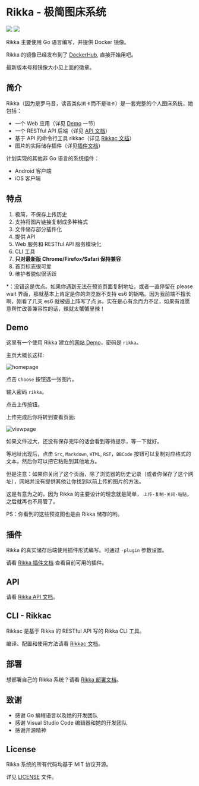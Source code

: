 # Rikka - 极简图床系统

![][badge-version-img] ![][badge-info-img]

Rikka 主要使用 Go 语言编写，并提供 Docker 镜像。

Rikka 的镜像已经发布到了 [DockerHub](https://hub.docker.com/r/7sdream/rikka/), 直接开始用吧。

最新版本号和镜像大小见上面的徽章。

## 简介

Rikka（因为是罗马音，读音类似`莉卡`而不是`瑞卡`）是一套完整的个人图床系统，她包括：

- 一个 Web 应用（详见 [Demo](#demo) 一节）
- 一个 RESTful API 后端（详见 [API 文档][api-doc]）
- 基于 API 的命令行工具 rikkac（详见 [Rikkac 文档][rikkac-doc]）
- 图片的实际储存插件（详见[插件文档][plugins-doc]）

计划实现的其他非 Go 语言的系统组件：

- Android 客户端
- iOS 客户端

## 特点

1. 极简，不保存上传历史
2. 支持将图片链接复制成多种格式
3. 文件储存部分插件化
4. 提供 API
4. Web 服务和 RESTful API 服务模块化
5. CLI 工具
6. **只对最新版 Chrome/Firefox/Safari 保持兼容**
7. 首页标志很可爱
8. 维护者貌似很活跃

\*：没错这是优点。如果你遇到无法在预览页面复制地址，或者一直停留在 please wait 界面，那就基本上肯定是你的浏览器不支持 es6 的锅咯。因为我前端不擅长啊，刚看了几天 es6 就被逼上阵写了点 js，实在是心有余而力不足，如果有谁愿意帮忙改善兼容性的话，辣就太蟹蟹里辣！

## Demo

这里有一个使用 Rikka 建立的[网站 Demo][demo]，密码是 `rikka`。

主页大概长这样:

![homepage][home]

点击 `Choose` 按钮选一张图片。

输入密码 `rikka`。

点击上传按钮。

上传完成后你将转到查看页面:

![viewpage][view]

如果文件过大，还没有保存完毕的话会看到等待提示，等一下就好。

等地址出现后，点击 `Src`, `Markdown`, `HTML`, `RST`，`BBCode` 按钮可以复制对应格式的文本，然后你可以把它粘贴到其他地方。

但是注意：如果你关闭了这个页面，除了浏览器的历史记录（或者你保存了这个网址），网站并没有提供其他让你找到以前上传的图片的方法。

这是有意为之的，因为 Rikka 的主要设计的理念就是简单， `上传-复制-关闭-粘贴`，之后就再也不用管了。

PS：你看到的这些预览图也是由 Rikka 储存的哟。

## 插件

Rikka 的真实储存后端使用插件形式编写。可通过 `-plugin` 参数设置。

请看 [Rikka 插件文档][plugins-doc] 查看目前可用的插件。

## API

请看 [Rikka API 文档][api-doc]。

## CLI - Rikkac

Rikkac 是基于 Rikka 的 RESTful API 写的 Rikka CLI 工具。

编译、配置和使用方法请看 [Rikkac 文档][rikkac-doc]。

## 部署

想部署自己的 Rikka 系统？请看 [Rikka 部署文档][deploy-doc]。

## 致谢

- 感谢 Go 编程语言以及她的开发团队
- 感谢 Visual Studio Code 编辑器和她的开发团队
- 感谢开源精神

## License

Rikka 系统的所有代码均基于 MIT 协议开源。

详见 [LICENSE][license] 文件。

[badge-info-img]: https://images.microbadger.com/badges/image/7sdream/rikka.svg
[badge-version-img]: https://images.microbadger.com/badges/version/7sdream/rikka.svg

[demo]: http://7sdream-rikka-demo.daoapp.io/
[home]: http://7sdream-rikka-demo.daoapp.io/files/2016-09-05-498160687
[view]: http://7sdream-rikka-demo.daoapp.io/files/2016-09-05-457359417

[api-doc]: https://github.com/7sDream/rikka/tree/master/api
[rikkac-doc]: https://github.com/7sDream/rikka/tree/master/rikkac
[plugins-doc]: https://github.com/7sDream/rikka/tree/master/plugins
[deploy-doc]: https://github.com/7sDream/rikka/blob/master/deploy.md

[license]: https://github.com/7sDream/rikka/blob/master/LICENSE
